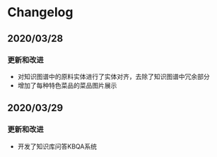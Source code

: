 # Changelog

## 2020/03/28
### 更新和改进
+ 对知识图谱中的原料实体进行了实体对齐，去除了知识图谱中冗余部分
+ 增加了每种特色菜品的菜品图片展示

## 2020/03/29
### 更新和改进
+ 开发了知识库问答KBQA系统
